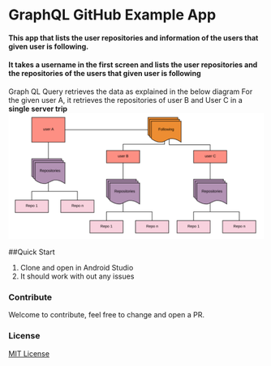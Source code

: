 # GraphQL GitHub Example App
#### This app that lists the user repositories and information of the users that given user is following.
#### It takes a username in the first screen and lists the user repositories and the repositories of the users that given user is following

Graph QL Query retrieves the data as explained in the below diagram 
For the given user A, it retrieves the repositories of user B and User C in a **single server trip**
![GraphQL Data Retrieval Explained](/doc/images/Explain-Data-Tree.png)


##Quick Start
1. Clone and open in Android Studio
2. It should work with out any issues

### Contribute
Welcome to contribute, feel free to change and open a PR.

### License
[MIT License](./LICENSE)